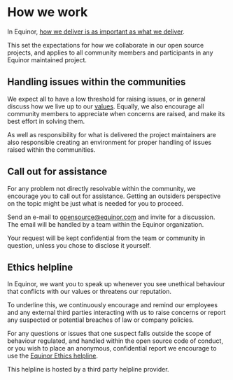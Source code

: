 # How we work

In Equinor, [how we deliver is as important as what we
deliver](https://www.equinor.com/en/careers/our-culture.html).

This set the expectations for how we collaborate in our open source projects,
and applies to all community members and participants in any Equinor maintained
project.

## Handling issues within the communities

We expect all to have a low threshold for raising issues, or in general discuss
how we live up to our
[values](https://www.equinor.com/en/about-us.html#our-values). Equally, we also
encourage all community members to appreciate when concerns are raised, and make
its best effort in solving them.

As well as responsibility for what is delivered the project maintainers are also
responsible creating an environment for proper handling of issues raised within
the communities.

## Call out for assistance

For any problem not directly resolvable within the community, we encourage you
to call out for assistance. Getting an outsiders perspective on the topic might
be just what is needed for you to proceed.

Send an e-mail to [opensource@equinor.com](mailto:opensource@equinor.com) and
invite for a discussion. The email will be handled by a team within the Equinor
organization.

Your request will be kept confidential from the team or community in question,
unless you chose to disclose it yourself.

## Ethics helpline

In Equinor, we want you to speak up whenever you see unethical behaviour that
conflicts with our values or threatens our reputation.

To underline this, we continuously encourage and remind our employees and any
external third parties interacting with us to raise concerns or report any
suspected or potential breaches of law or company policies.

For any questions or issues that one suspect falls outside the scope of
behaviour regulated, and handled within the open source code of conduct, or you
wish to place an anonymous, confidential report we encourage to use the [Equinor
Ethics
helpline](https://secure.ethicspoint.eu/domain/media/en/gui/102166/index.html).

This helpline is hosted by a third party helpline provider.
